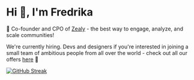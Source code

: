 <h1>Hi 👋, I'm Fredrika</h1>

🚀 Co-founder and CPO of [Zealy](https://zealy.io/) - the best way to engage, analyze, and scale communities!

We're currently hiring. Devs and designers if you're interested in joining a small team of ambitious people from all over the world - check out all our offers [here](https://zealy.crew.work/jobs) 🌈


[![GitHub Streak](https://streak-stats.demolab.com?user=fredrikalindh&theme=highcontrast&hide_border=true)](https://git.io/streak-stats)

